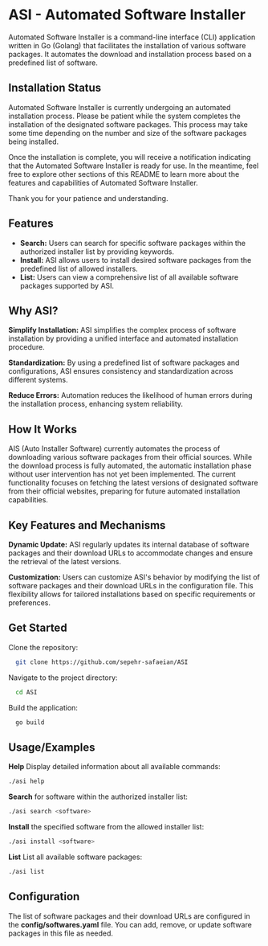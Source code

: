 
# ASI - Automated Software Installer

Automated Software Installer is a command-line interface (CLI) application written in Go (Golang) that facilitates the installation of various software packages. It automates the download and installation process based on a predefined list of software.

## Installation Status

Automated Software Installer is currently undergoing an automated installation process. Please be patient while the system completes the installation of the designated software packages. This process may take some time depending on the number and size of the software packages being installed.

Once the installation is complete, you will receive a notification indicating that the Automated Software Installer is ready for use. In the meantime, feel free to explore other sections of this README to learn more about the features and capabilities of Automated Software Installer.

Thank you for your patience and understanding.


## Features

- **Search:** Users can search for specific software packages within the authorized installer list by providing keywords.
- **Install:** ASI allows users to install desired software packages from the predefined list of allowed installers.
- **List:** Users can view a comprehensive list of all available software packages supported by ASI.

## Why ASI?
**Simplify Installation:** ASI simplifies the complex process of software installation by providing a unified interface and automated installation procedure.

**Standardization:** By using a predefined list of software packages and configurations, ASI ensures consistency and standardization across different systems.

**Reduce Errors:** Automation reduces the likelihood of human errors during the installation process, enhancing system reliability.

## How It Works
AIS (Auto Installer Software) currently automates the process of downloading various software packages from their official sources. While the download process is fully automated, the automatic installation phase without user intervention has not yet been implemented. The current functionality focuses on fetching the latest versions of designated software from their official websites, preparing for future automated installation capabilities.

## Key Features and Mechanisms
**Dynamic Update:** ASI regularly updates its internal database of software packages and their download URLs to accommodate changes and ensure the retrieval of the latest versions.

**Customization:** Users can customize ASI's behavior by modifying the list of software packages and their download URLs in the configuration file. This flexibility allows for tailored installations based on specific requirements or preferences.


## Get Started

Clone the repository:

```bash
  git clone https://github.com/sepehr-safaeian/ASI
```
Navigate to the project directory:
```bash
  cd ASI
```
Build the application:
```bash
  go build
```
## Usage/Examples
**Help**
Display detailed information about all available commands:

```bash
./asi help
```
**Search**
for software within the authorized installer list:
```bash
./asi search <software>
```
**Install**
the specified software from the allowed installer list:
```bash
./asi install <software>
```
**List**
List all available software packages:
```bash
./asi list
```
## Configuration

The list of software packages and their download URLs are configured in the **config/softwares.yaml** file. You can add, remove, or update software packages in this file as needed.
